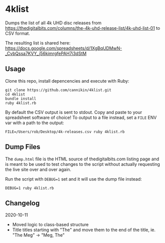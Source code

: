 # 4klist

Dumps the list of all 4k UHD disc releases from https://thedigitalbits.com/columns/the-4k-uhd-release-list/4k-uhd-list-01 to CSV format.

The resulting list is shared here: https://docs.google.com/spreadsheets/d/1XgBqUDMwN-_CvbQssa7KVY_j56kimrgfePAH7i3dStM

## Usage

Clone this repo, install depencencies and execute with Ruby:

    git clone https://github.com/cannikin/4klist.git
    cd 4klist
    bundle install
    ruby 4klist.rb

By default the CSV output is sent to stdout. Copy and paste to your spreadsheet software of choice!
To output to a file instead, set a `FILE` ENV var with a path to the output:

    FILE=/Users/rob/Desktop/4k-releases.csv ruby 4klist.rb

## Dump Files

The `dump.html` file is the HTML source of thedigitalbits.com listing page and is meant to be used
to test changes to the script without actually requesting the live site over and over again.

Run the script with `DEBUG=1` set and it will use the dump file instead:

    DEBUG=1 ruby 4klist.rb

## Changelog

2020-10-11

* Moved logic to class-based structure
* Title titles starting with "The" and move them to the end of the title, ie. "The Meg" -> "Meg, The"
